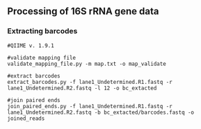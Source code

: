 ## Processing of 16S rRNA gene data
### Extracting barcodes
```
#QIIME v. 1.9.1

#validate mapping file
validate_mapping_file.py -m map.txt -o map_validate

#extract barcodes
extract_barcodes.py -f lane1_Undetermined.R1.fastq -r lane1_Undetermined.R2.fastq -l 12 -o bc_extacted

#join paired ends
join_paired_ends.py -f lane1_Undetermined.R1.fastq -r lane1_Undetermined.R2.fastq -b bc_extacted/barcodes.fastq -o joined_reads

```


